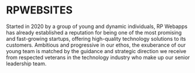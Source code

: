 # RPWEBSITES
Started in 2020 by a group of young and dynamic individuals, RP Webapps has already established a reputation for being one of the most promising and fast-growing startups, offering high-quality technology solutions to its customers. Ambitious and progressive in our ethos, the exuberance of our young team is matched by the guidance and strategic direction we receive from respected veterans in the technology industry who make up our senior leadership team.
